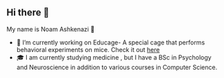 ## Hi there 👋

 My name is Noam Ashkenazi :boy:
 
- :wrench: I’m currently working on Educage- A special cage that performs behavioral experiments on mice. Check it out [here](https://github.com/noamashk1/educage2)
- :mortar_board: I am currently studying medicine , but I have a BSc in Psychology and Neuroscience in addition to various courses in Computer Science.

<!--
**noamashk1/noamashk1** is a ✨ _special_ ✨ repository because its `README.md` (this file) appears on your GitHub profile.

Here are some ideas to get you started:


- 🔭 I’m currently working on ...
- 🌱 I’m currently learning ...
- 👯 I’m looking to collaborate on ...
- 🤔 I’m looking for help with ...
- 💬 Ask me about ...
- 📫 How to reach me: ...
- 😄 Pronouns: ...
- ⚡ Fun fact: ...
:pill:
:computer:
:brain:
-->
